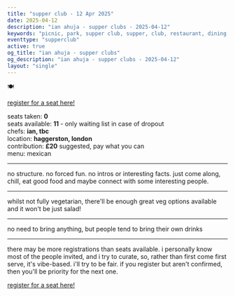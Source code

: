 ```yaml
---
title: "supper club - 12 Apr 2025"
date: 2025-04-12
description: "ian ahuja - supper clubs - 2025-04-12"
keywords: "picnic, park, supper club, supper, club, restaurant, dining, london, connection, ian ahuja, food, eat, friends"
eventtype: "supperclub"
active: true
og_title: "ian ahuja - supper clubs"
og_description: "ian ahuja - supper clubs - 2025-04-12"
layout: "single"
---
```


🍽️

[register for a seat here!](https://partiful.com/e/OXvZQpc5Ukmy0hMNWoCw)  

seats taken: **0**  
seats available: **11** - only waiting list in case of dropout  
chefs: **ian, tbc**  
location: **haggerston, london**  
contribution: **£20** suggested, pay what you can  
menu: mexican  

---

no structure. no forced fun. no intros or interesting facts. just come along, chill, eat good food and maybe connect with some interesting people.

---

whilst not fully vegetarian, there'll be enough great veg options available and it won't be just salad!

---

no need to bring anything, but people tend to bring their own drinks

---

there may be more registrations than seats available. i personally know most of the people invited, and i try to curate, so, rather than first come first serve, it's vibe-based. i'll try to be fair. if you register but aren't confirmed, then you'll be priority for the next one.

[register for a seat here!](https://partiful.com/e/OXvZQpc5Ukmy0hMNWoCw)